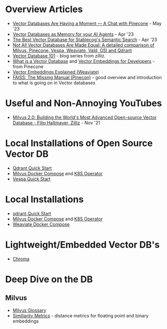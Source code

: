 # Overview Articles
- [Vector Databases Are Having a Moment — A Chat with Pinecone](https://thenewstack.io/vector-databases-are-having-a-moment-a-chat-with-pinecone/) - May '23
- [Vector Databases as Memory for your AI Agents](https://medium.com/sopmac-ai/vector-databases-as-memory-for-your-ai-agents-986288530443) - Apr '23
- [The Best Vector Database for Stablecog's Semantic Search](https://stablecog.com/blog/the-best-vector-database-for-stablecogs-semantic-search) - Apr '23
- [Not All Vector Databases Are Made Equal: A detailed comparison of Milvus, Pinecone, Vespa, Weaviate, Vald, GSI and Qdrant](https://towardsdatascience.com/milvus-pinecone-vespa-weaviate-vald-gsi-what-unites-these-buzz-words-and-what-makes-each-9c65a3bd0696)
- [Vector Database 101](https://zilliz.com/blog?tag=39&page=1) - blog series from zilliz. 
- [What is a Vector Database](https://www.pinecone.io/learn/vector-database/) and [Vector Embeddings for Developers](https://www.pinecone.io/learn/vector-embeddings-for-developers/) - from Pinecone
- [Vector Embeddings Explained (Weaviate)](https://weaviate.io/blog/vector-embeddings-explained)
- [FAISS: The Missing Manual (Pinecon)](https://www.pinecone.io/learn/faiss/) - good overview and introduction to what is going on in Vector databases

# Useful and Non-Annoying YouTubes
- [Milvus 2.0: Building the World's Most Advanced Open-source Vector Database - Filip Haltmayer, Zilliz](https://www.youtube.com/watch?v=hWzn8JwpASQ) - Nov '21

# Local Installations of Open Source Vector DB
- [Qdrant Quick Start](https://qdrant.tech/documentation/quick_start/)
- [Milvus Docker Compose](https://milvus.io/docs/install_standalone-docker.md) and [K8S Operator](https://milvus.io/docs/install_cluster-milvusoperator.md)
- [Vespa Quick Start](https://docs.vespa.ai/en/vespa-quick-start.html) 
# Local Installations 
- [qdrant Quick Start](https://qdrant.tech/documentation/quick_start/)
- [Milvus Docker Compose](https://milvus.io/docs/install_standalone-docker.md) and [K8S Operator](https://milvus.io/docs/install_cluster-milvusoperator.md)
- [Weaviate Docker Compose](https://weaviate.io/developers/weaviate/installation/docker-compose)

# Lightweight/Embedded Vector DB's
- [Chroma](https://github.com/chroma-core/chroma)

# Deep Dive on the DB
## Milvus
- [Milvus Glossary](https://milvus.io/docs/glossary.md)
- [Similiarity Metrics](https://milvus.io/docs/metric.md) - distance metrics for floating point and binary embeddings 
